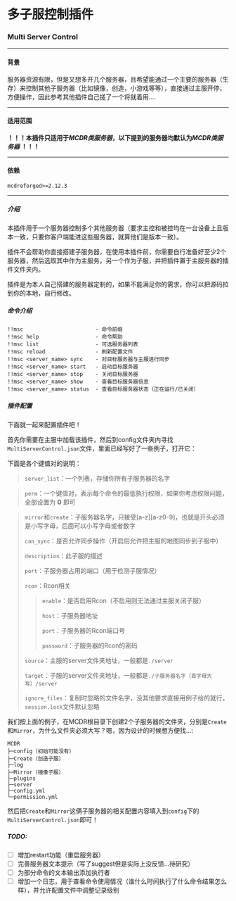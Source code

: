 # 多子服控制插件
### Multi Server Control
____
####  背景
服务器资源有限，但是又想多开几个服务器，且希望能通过一个主要的服务器（生存）来控制其他子服务器（比如镜像，创造，小游戏等等），直接通过主服开停，方便操作，因此参考其他插件自己搓了一个将就着用....
____
####  适用范围
**！！！本插件只适用于*MCDR类服务器*，以下提到的服务器均默认为*MCDR类服务器* ！！！**
____
####  依赖
`mcdreforged>=2.12.3`
____
##### 介绍
本插件用于一个服务器控制多个其他服务器（要求主控和被控均在一台设备上且版本一致，只要你客户端能进这些服务器，就算他们是版本一致）。

插件不会帮助你直接搭建子服务器，在使用本插件前，你需要自行准备好至少2个服务器，然后选取其中作为主服务，另一个作为子服，并把插件置于主服务器的插件文件夹内。

插件是为本人自己搭建的服务器定制的，如果不能满足你的需求，你可以把源码拉到你的本地，自行修改。
#####  命令介绍
```text
!!msc                       - 命令前缀
!!msc help                  - 命令帮助
!!msc list                  - 可选服务器列表
!!msc reload                - 刷新配置文件
!!msc <server_name> sync    - 对目标服务器与主服进行同步
!!msc <server_name> start   - 启动目标服务器
!!msc <server_name> stop    - 关闭目标服务器
!!msc <server_name> show    - 查看目标服务器信息
!!msc <server_name> status  - 查看目标服务器状态（正在运行/已关闭）
```
#####   插件配置
下面就一起来配置插件吧！

首先你需要在主服中加载该插件，然后到config文件夹内寻找`MultiServerControl.json`文件，里面已经写好了一些例子，打开它：

下面是各个键值对的说明：
>`server_list`：一个列表，存储你所有子服务器的名字

>`perm`：一个键值对，表示每个命令的最低执行权限，如果你考虑权限问题，全部设置为 **0** 即可

>`mirror`和`create`：子服务器名字，只接受[a-z][a-z0-9]，也就是开头必须是小写字母，后面可以小写字母或者数字
> 
> `can_sync`：是否允许同步操作（开启后允许把主服的地图同步到子服中）
> 
> `description`：此子服的描述
> 
> `port`：子服务器占用的端口（用于检测子服情况）
> 
> `rcon`：Rcon相关
> >
> > `enable`：是否启用Rcon（不启用则无法通过主服关闭子服）
> >
> > `host`：子服务器地址
> >
> > `port`：子服务器的Rcon端口号
> >
> > `password`：子服务器的Rcon的密码
> 
> `source`：主服的server文件夹地址，一般都是`./server`
> 
> `target`：子服的server文件夹地址，一般都是`./子服务器名字（首字母大写）/server`
> 
> `ignore_files`：复制时忽略的文件名字，没其他要求直接用例子给的就行，`session.lock`文件默认忽略


我们按上面的例子，在MCDR根目录下创建2个子服务器的文件夹，分别是`Create`和`Mirror`，为什么文件夹必须大写？嗯，因为设计的时候想方便找...:
```tree
MCDR
├─config（初始可能没有）
├─Create（创造子服）
├─log
├─Mirror（镜像子服）
├─plugins
├─server
├─config.yml
└─permission.yml
```
然后把`Create`和`Mirror`这俩子服务器的相关配置内容填入到`config`下的`MultiServerControl.json`即可！

#####   TODO:
- [ ] 增加restart功能（重启服务器）
- [ ] 完善服务器文本提示（写了suggest但是实际上没反馈...待研究）
- [ ] 为部分命令的文本输出添加执行者
- [ ] 增加一个日志，用于查看命令使用情况（谁什么时间执行了什么命令结果怎么样），并允许配置文件中调整记录级别
